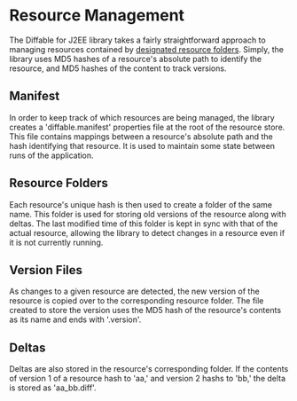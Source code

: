 # Resource Management #

The Diffable for J2EE library takes a fairly straightforward approach to managing resources contained by [designated resource folders](WikiJ2eeDiffableConfigure#Resource_Folders.md).  Simply, the library uses MD5 hashes of a resource's absolute path to identify the resource, and MD5 hashes of the content to track versions.

## Manifest ##
In order to keep track of which resources are being managed, the library creates a 'diffable.manifest' properties file at the root of the resource store.  This file contains mappings between a resource's absolute path and the hash identifying that resource.  It is used to maintain some state between runs of the application.

## Resource Folders ##
Each resource's unique hash is then used to create a folder of the same name.  This folder is used for storing old versions of the resource along with deltas.  The last modified time of this folder is kept in sync with that of the actual resource, allowing the library to detect changes in a resource even if it is not currently running.

## Version Files ##
As changes to a given resource are detected, the new version of the resource is copied over to the corresponding resource folder.  The file created to store the version uses the MD5 hash of the resource's contents as its name and ends with '.version'.

## Deltas ##
Deltas are also stored in the resource's corresponding folder. If the contents of version 1 of a resource hash to 'aa,' and version 2 hashs to 'bb,' the delta is stored as 'aa\_bb.diff'.